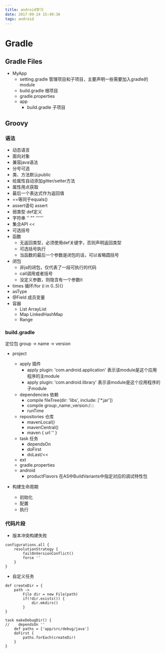 ```yaml
---
title: android学习
date: 2017-09-24 15:49:36
tags: android
---
```


# Gradle

## Gradle Files
- MyApp
    + setting.gradle 管理项目和子项目，主要声明一些需要加入gradle的module
    + build.gradle 根项目
    + gradle.properties
    + app
        * build.gradle 子项目

## Groovy

### 语法
- 动态语言
- 面向对象
- 兼容java语法
- 分号可选
- 类、方法默认public
- 给属性自动添加gitter/setter方法
- 属性用点获取
- 最后一个表达式作为返回值
- ==等同于equals()
- assert语句 assert
- 弱类型 def定义
- 字符串 '' "" ''''''
- 集合API <<
- 可选括号
- 函数
    + 无返回类型，必须使用def关键字，否则声明返回类型
    + 可选括号执行
    + 当函数的最后一个参数是闭包的话，可以省略圆括号
- 闭包 
    + 非js的闭包，仅代表了一段可执行的代码
    + call调用或者括号
    + 没定义参数，则隐含有一个参数it
- times 循环/for (i in 0..5){}
- asType
- @Field 成员变量
- 容器
    + List ArrayList
    + Map LinkedHashMap
    + Range

### build.gradle
定位包
group -> name -> version

- project
    + apply 插件
        * apply plugin: 'com.android.application' 表示该module是这个应用程序的主module
        * apply plugin: 'com.android.library' 表示该module是这个应用程序的子module
    + dependencies 依赖
        * compile fileTree(dir: 'libs', include: \['*.jar'\]) 
        * compile group:,name:,version:/:::
        * runTime
    + repositories 仓库
        * mavenLocal()
        * mavenCentral()
        * maven { url '' }
    + task 任务
        * dependsOn
        * doFirst
        * doLast/<<
    + ext 
    + gradle.properties
    + android
        * productFlavors 在AS中BuildVariants中指定对应的调试特性包

- 构建生命周期
    + 初始化
    + 配置
    + 执行

### 代码片段
- 版本冲突构建失败
```
configurations.all { 
    resolutionStrategy { 
        failOnVersionConflict()
        force ''
    } 
}
```

- 自定义任务
```
def createDir = {
    path ->
        File dir = new File(path)
        if(!dir.exists()) {
            dir.mkdirs()
        }
}

task makeDebugDir() {
//    dependsOn ''
    def paths = ['app/src/debug/java']
    doFirst {
        paths.forEach(createDir)
    }
}
```
